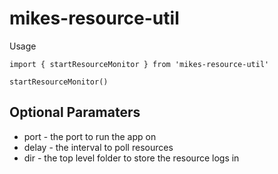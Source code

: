 # mikes-resource-util

Usage
```
import { startResourceMonitor } from 'mikes-resource-util'

startResourceMonitor()
```

## Optional Paramaters

  * port - the port to run the app on
  * delay - the interval to poll resources
  * dir - the top level folder to store the resource logs in
